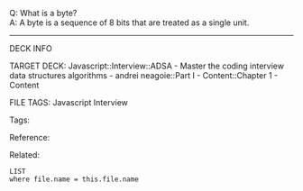 Q: What is a byte?  
A: A byte is a sequence of 8 bits that are treated as a single unit.
<!--ID: 1690027055308-->

---

DECK INFO

TARGET DECK: Javascript::Interview::ADSA - Master the coding interview data structures algorithms - andrei neagoie::Part I - Content::Chapter 1 - Content

FILE TAGS: Javascript Interview

Tags:

Reference:

Related:

```dataview
LIST
where file.name = this.file.name
```
